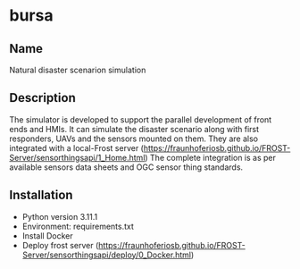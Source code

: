 # bursa

## Name
Natural disaster scenarion simulation

## Description
The simulator is developed to support the parallel development of front ends and HMIs.
It  can simulate the disaster scenario along with first responders, UAVs and the sensors mounted on them.
They are also integrated with a local-Frost server (https://fraunhoferiosb.github.io/FROST-Server/sensorthingsapi/1_Home.html)
The complete integration is as per available sensors data sheets and OGC sensor thing standards.

## Installation
- Python version 3.11.1
- Environment: requirements.txt
- Install Docker
- Deploy frost server (https://fraunhoferiosb.github.io/FROST-Server/sensorthingsapi/deploy/0_Docker.html)